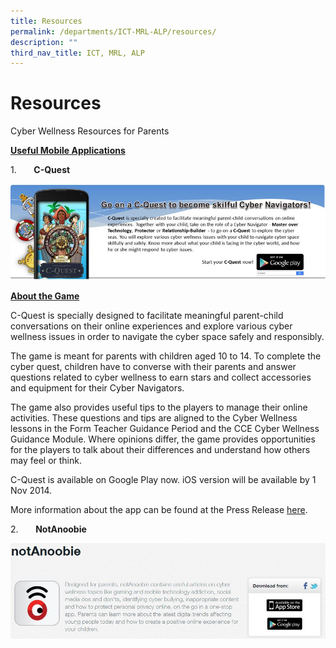```yaml
---
title: Resources
permalink: /departments/ICT-MRL-ALP/resources/
description: ""
third_nav_title: ICT, MRL, ALP
---
```

# Resources
Cyber Wellness Resources for Parents

<b><u>Useful Mobile Applications</u></b>

1.       **C-Quest**

![](/images/Departments/ICT,%20MRL,%20ALP/c-quest.jpg)

<b><u>About the Game</u></b>

C-Quest is specially designed to facilitate meaningful parent-child conversations on their online experiences and explore various cyber wellness issues in order to navigate the cyber space safely and responsibly.

The game is meant for parents with children aged 10 to 14. To complete the cyber quest, children have to converse with their parents and answer questions related to cyber wellness to earn stars and collect accessories and equipment for their Cyber Navigators.

The game also provides useful tips to the players to manage their online activities. These questions and tips are aligned to the Cyber Wellness lessons in the Form Teacher Guidance Period and the CCE Cyber Wellness Guidance Module. Where opinions differ, the game provides opportunities for the players to talk about their differences and understand how others may feel or think.

C-Quest is available on Google Play now. iOS version will be available by 1 Nov 2014.

More information about the app can be found at the Press Release [here](http://www.moe.gov.sg/media/press/2014/09/launch-of-c-quest-a-mobile-app-game-to-promote-conversations-about-cyber-wellness-between-parents-and-children.php).  
  

2.       **NotAnoobie**

![](/images/Departments/ICT,%20MRL,%20ALP/NotAnoobie.jpg)
